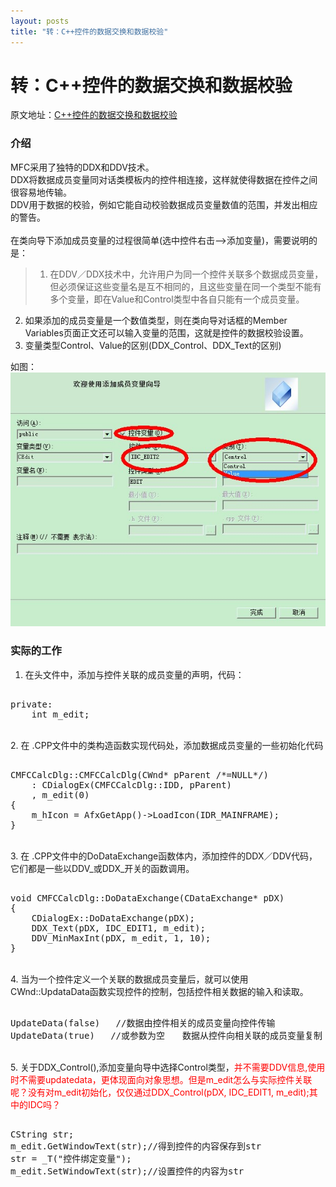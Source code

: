 ```yaml
---
layout: posts
title: "转：C++控件的数据交换和数据校验"
---
```


# 转：C++控件的数据交换和数据校验
原文地址：[C++控件的数据交换和数据校验](http://www.cnblogs.com/sopper/archive/2008/05/26/1207353.html)
### 介绍
MFC采用了独特的DDX和DDV技术。<br>
DDX将数据成员变量同对话类模板内的控件相连接，这样就使得数据在控件之间很容易地传输。<br>
DDV用于数据的校验，例如它能自动校验数据成员变量数值的范围，并发出相应的警告。<br><br>
在类向导下添加成员变量的过程很简单(选中控件右击-->添加变量)，需要说明的是：

>1. 在DDV／DDX技术中，允许用户为同一个控件关联多个数据成员变量，但必须保证这些变量名是互不相同的，且这些变量在同一个类型不能有多个变量，即在Value和Control类型中各自只能有一个成员变量。
2. 如果添加的成员变量是一个数值类型，则在类向导对话框的Member　Variables页面正文还可以输入变量的范围，这就是控件的数据校验设置。
3. 变量类型Control、Value的区别(DDX_Control、DDX_Text的区别)

如图：<br>
![向导](/images/DDXDDV/向导.jpg)<br>

### 实际的工作

1. 在头文件中，添加与控件关联的成员变量的声明，代码：
<xmp class="prettyprint linenums">
private:
    int m_edit;
</xmp><br>
2.  在 .CPP文件中的类构造函数实现代码处，添加数据成员变量的一些初始化代码
<xmp class="prettyprint linenums">
CMFCCalcDlg::CMFCCalcDlg(CWnd* pParent /*=NULL*/)
    : CDialogEx(CMFCCalcDlg::IDD, pParent)
	, m_edit(0)
{
	m_hIcon = AfxGetApp()->LoadIcon(IDR_MAINFRAME);
}
</xmp><br>
3. 在 .CPP文件中的DoDataExchange函数体内，添加控件的DDX／DDV代码，它们都是一些以DDV_或DDX_开关的函数调用。
<xmp class="prettyprint linenums">
void CMFCCalcDlg::DoDataExchange(CDataExchange* pDX)
{
    CDialogEx::DoDataExchange(pDX);
	DDX_Text(pDX, IDC_EDIT1, m_edit);
	DDV_MinMaxInt(pDX, m_edit, 1, 10);
}
</xmp><br>
4. 当为一个控件定义一个关联的数据成员变量后，就可以使用CWnd::UpdataData函数实现控件的控制，包括控件相关数据的输入和读取。
<xmp class="prettyprint linenums">
UpdateData(false)   //数据由控件相关的成员变量向控件传输
UpdateData(true)   //或参数为空　　数据从控件向相关联的成员变量复制
</xmp><br>
5. 关于DDX_Control(),添加变量向导中选择Control类型，<font color="red">并不需要DDV信息,使用时不需要updatedata，更体现面向对象思想。但是m_edit怎么与实际控件关联呢？没有对m_edit初始化，仅仅通过DDX_Control(pDX, IDC_EDIT1, m_edit);其中的IDC吗？</font>
<xmp class="prettyprint linenums">
CString str;
m_edit.GetWindowText(str);//得到控件的内容保存到str
str = _T("控件绑定变量");
m_edit.SetWindowText(str);//设置控件的内容为str
</xmp>